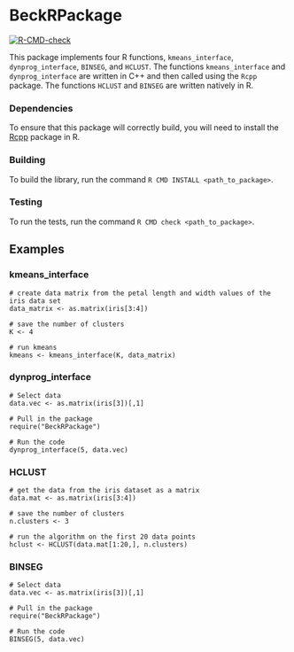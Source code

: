 # BeckRPackage

<!-- badges: start -->
[![R-CMD-check](https://github.com/cjb873/BeckRPackage/actions/workflows/R-CMD-check.yaml/badge.svg)](https://github.com/cjb873/BeckRPackage/actions/workflows/R-CMD-check.yaml)
<!-- badges: end -->


This package implements four R functions, `kmeans_interface`, `dynprog_interface`, `BINSEG`, and `HCLUST`. The functions `kmeans_interface` and `dynprog_interface` are written in C++ and then called using the `Rcpp` package. 
The functions `HCLUST` and `BINSEG` are written natively in R.

### Dependencies
To ensure that this package will correctly build, you will need to install the [Rcpp](https://www.rcpp.org/) package in R.

### Building
To build the library, run the command `R CMD INSTALL <path_to_package>`.

### Testing
To run the tests, run the command `R CMD check <path_to_package>`.

## Examples

### kmeans_interface
```
# create data matrix from the petal length and width values of the iris data set
data_matrix <- as.matrix(iris[3:4])

# save the number of clusters
K <- 4

# run kmeans 
kmeans <- kmeans_interface(K, data_matrix)
```

### dynprog_interface
```
# Select data 
data.vec <- as.matrix(iris[3])[,1]                                                 

# Pull in the package
require("BeckRPackage")                                                            

# Run the code
dynprog_interface(5, data.vec)
```

### HCLUST
```
# get the data from the iris dataset as a matrix
data.mat <- as.matrix(iris[3:4])

# save the number of clusters
n.clusters <- 3

# run the algorithm on the first 20 data points
hclust <- HCLUST(data.mat[1:20,], n.clusters)
```

### BINSEG
```
# Select data                                              
data.vec <- as.matrix(iris[3])[,1]                                                   
                                                                                   
# Pull in the package                                                              
require("BeckRPackage")                                                            
                                                                                   
# Run the code                                                                     
BINSEG(5, data.vec)
```





